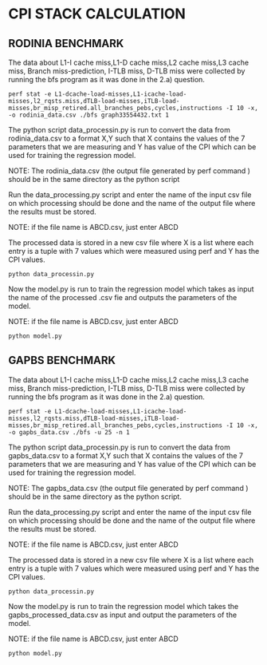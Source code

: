 # CPI STACK CALCULATION


## RODINIA BENCHMARK

The data about L1-I cache miss,L1-D cache miss,L2 cache miss,L3 cache miss, Branch miss-prediction, I-TLB miss, D-TLB miss were collected by running the bfs program as it was done in the 2.a) question.

````
perf stat -e L1-dcache-load-misses,L1-icache-load-misses,l2_rqsts.miss,dTLB-load-misses,iTLB-load-misses,br_misp_retired.all_branches_pebs,cycles,instructions -I 10 -x, -o rodinia_data.csv ./bfs graph33554432.txt 1
````

The python script data_processin.py is run to convert the data from rodinia_data.csv to a format X,Y such that X contains the values of the 7 parameters that we are measuring and Y has value of the CPI which can be used for training the regression model.

NOTE: The rodinia_data.csv (the output file generated by perf command ) should be in the same directory as the python script

Run the data_processing.py script and enter the name of the input csv file on which processing should be done and the name of the output file where the results must be stored.

NOTE: if the file name is ABCD.csv, just enter ABCD

The processed data is stored in a new csv file where X is a list where each entry is a tuple with 7 values which were measured using perf and Y has the CPI values.

````
python data_processin.py
````

Now the model.py is run to train the regression model which takes as input the name of the processed .csv fie and outputs the parameters of the model.

NOTE: if the file name is ABCD.csv, just enter ABCD
````
python model.py
````


## GAPBS BENCHMARK

The data about L1-I cache miss,L1-D cache miss,L2 cache miss,L3 cache miss, Branch miss-prediction, I-TLB miss, D-TLB miss were collected by running the bfs program as it was done in the 2.a) question.

````
perf stat -e L1-dcache-load-misses,L1-icache-load-misses,l2_rqsts.miss,dTLB-load-misses,iTLB-load-misses,br_misp_retired.all_branches_pebs,cycles,instructions -I 10 -x, -o gapbs_data.csv ./bfs -u 25 -n 1
````

The python script data_processin.py is run to convert the data from gapbs_data.csv to a format X,Y such that X contains the values of the 7 parameters that we are measuring and Y has value of the CPI which can be used for training the regression model.

NOTE: The gapbs_data.csv (the output file generated by perf command ) should be in the same directory as the python script.

Run the data_processing.py script and enter the name of the input csv file on which processing should be done and the name of the output file where the results must be stored.

NOTE: if the file name is ABCD.csv, just enter ABCD

The processed data is stored in a new csv file where X is a list where each entry is a tuple with 7 values which were measured using perf and Y has the CPI values.

````
python data_processin.py
````

Now the model.py is run to train the regression model which takes the gapbs_processed_data.csv as input and output the parameters of the model.

NOTE: if the file name is ABCD.csv, just enter ABCD
````
python model.py
````

